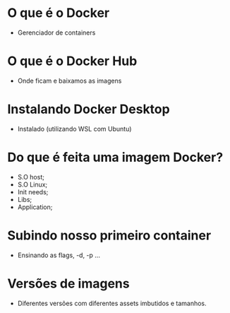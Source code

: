 # O que é o Docker

- Gerenciador de containers

# O que é o Docker Hub

- Onde ficam e baixamos as imagens

# Instalando Docker Desktop

- Instalado (utilizando WSL com Ubuntu)

# Do que é feita uma imagem Docker?

- S.O host;
- S.O Linux;
- Init needs;
- Libs;
- Application;

# Subindo nosso primeiro container

- Ensinando as flags, -d, -p ...

# Versões de imagens

- Diferentes versões com diferentes assets imbutidos e tamanhos.
